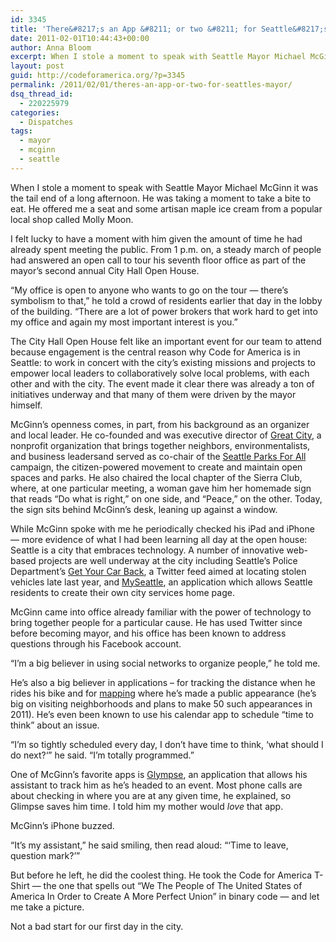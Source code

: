 ```yaml
---
id: 3345
title: 'There&#8217;s an App &#8211; or two &#8211; for Seattle&#8217;s Mayor'
date: 2011-02-01T10:44:43+00:00
author: Anna Bloom
excerpt: When I stole a moment to speak with Seattle Mayor Michael McGinn it was the tail end of a long afternoon. He was taking a moment to take a bite to eat. He offered me a seat and some artisan maple ice cream from a popular local shop called Molly Moon.
layout: post
guid: http://codeforamerica.org/?p=3345
permalink: /2011/02/01/theres-an-app-or-two-for-seattles-mayor/
dsq_thread_id:
  - 220225979
categories:
  - Dispatches
tags:
  - mayor
  - mcginn
  - seattle
---
```

<div style="float: right; margin-left: 10px;">
  <a href="http://codeforamerica.org/wp-content/uploads/2011/01/mcginn.jpg"><img class=" " style="margin-left: 10px; margin-right: 10px;" title="mcginn" src="http://codeforamerica.org/wp-content/uploads/2011/01/mcginn.jpg" alt="" hspace="10" align="right" /></a>
</div>

When I stole a moment to speak with Seattle Mayor Michael McGinn it was the tail end of a long afternoon. He was taking a moment to take a bite to eat. He offered me a seat and some artisan maple ice cream from a popular local shop called Molly Moon.

I felt lucky to have a moment with him given the amount of time he had already spent meeting the public. From 1 p.m. on, a steady march of people had answered an open call to tour his seventh floor office as part of the mayor’s second annual City Hall Open House.

“My office is open to anyone who wants to go on the tour &#8212; there’s symbolism to that,” he told a crowd of residents earlier that day in the lobby of the building. “There are a lot of power brokers that work hard to get into my office and again my most important interest is you.”

The City Hall Open House felt like an important event for our team to attend because engagement is the central reason why Code for America is in Seattle: to work in concert with the city’s existing missions and projects to empower local leaders to collaboratively solve local problems, with each other and with the city. The event made it clear there was already a ton of initiatives underway and that many of them were driven by the mayor himself.

McGinn’s openness comes, in part, from his background as an organizer and local leader. He co-founded and was executive director of [Great City](http://www.greatcity.org/), a nonprofit organization that brings together neighbors, environmentalists, and business leadersand served as co-chair of the [Seattle Parks For All](http://parksandgreenspaceslevy.ning.com/) campaign, the citizen-powered movement to create and maintain open spaces and parks. He also chaired the local chapter of the Sierra Club, where, at one particular meeting, a woman gave him her homemade sign that reads “Do what is right,” on one side, and “Peace,” on the other. Today, the sign sits behind McGinn’s desk, leaning up against a window.

While McGinn spoke with me he periodically checked his iPad and iPhone &#8212; more evidence of what I had been learning all day at the open house: Seattle is a city that embraces technology. A number of innovative web-based projects are well underway at the city including Seattle&#8217;s Police Department&#8217;s [Get Your Car Back](http://twitter.com/getyourcarback#), a Twitter feed aimed at locating stolen vehicles late last year, and [MySeattle](http://www.seattle.gov/council/attachments/2009engagement_portal_proposal.pdf), an application which allows Seattle residents to create their own city services home page.

McGinn came into office already familiar with the power of technology to bring together people for a particular cause. He has used Twitter since before becoming mayor, and his office has been known to address questions through his Facebook account.

“I’m a big believer in using social networks to organize people,” he told me.

He’s also a big believer in applications &#8211; for tracking the distance when he rides his bike and for [mapping](http://seattle.gov/mayor/outreachcalendar.htm) where he&#8217;s made a public appearance (he&#8217;s big on visiting neighborhoods and plans to make 50 such appearances in 2011). He&#8217;s even been known to use his calendar app to schedule &#8220;time to think&#8221; about an issue.

“I’m so tightly scheduled every day, I don’t have time to think, ‘what should I do next?‘” he said. “I’m totally programmed.”

One of McGinn&#8217;s favorite apps is [Glympse](http://www.glympse.com/), an application that allows his assistant to track him as he’s headed to an event. Most phone calls are about checking in where you are at any given time, he explained, so Glimpse saves him time. I told him my mother would _love_ that app.

McGinn’s iPhone buzzed.

“It’s my assistant,” he said smiling, then read aloud: “‘Time to leave, question mark?’”

But before he left, he did the coolest thing. He took the Code for America T-Shirt &#8212; the one that spells out “We The People of The United States of America In Order to Create A More Perfect Union” in binary code &#8212; and let me take a picture.

Not a bad start for our first day in the city.